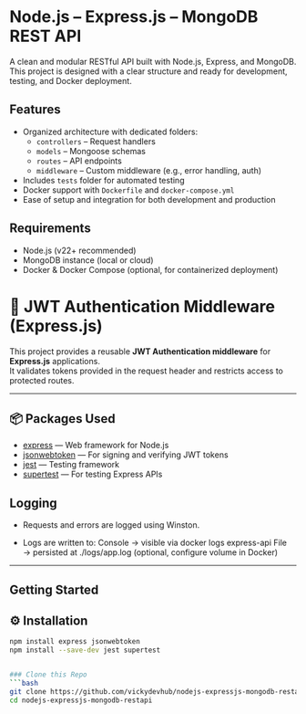 # Node.js – Express.js – MongoDB REST API

A clean and modular RESTful API built with Node.js, Express, and MongoDB. This project is designed with a clear structure and ready for development, testing, and Docker deployment.

## Features

- Organized architecture with dedicated folders:
  - `controllers` – Request handlers
  - `models` – Mongoose schemas
  - `routes` – API endpoints
  - `middleware` – Custom middleware (e.g., error handling, auth)
- Includes `tests` folder for automated testing
- Docker support with `Dockerfile` and `docker-compose.yml`
- Ease of setup and integration for both development and production

## Requirements

- Node.js (v22+ recommended)
- MongoDB instance (local or cloud)
- Docker & Docker Compose (optional, for containerized deployment)


# 🔐 JWT Authentication Middleware (Express.js)

This project provides a reusable **JWT Authentication middleware** for **Express.js** applications.  
It validates tokens provided in the request header and restricts access to protected routes.

---

## 📦 Packages Used

- [express](https://www.npmjs.com/package/express) — Web framework for Node.js  
- [jsonwebtoken](https://www.npmjs.com/package/jsonwebtoken) — For signing and verifying JWT tokens  
- [jest](https://www.npmjs.com/package/jest) — Testing framework  
- [supertest](https://www.npmjs.com/package/supertest) — For testing Express APIs  

## Logging

 - Requests and errors are logged using Winston.

 - Logs are written to:
  Console → visible via docker logs express-api
  File → persisted at ./logs/app.log (optional, configure volume in Docker)

---

## Getting Started


## ⚙️ Installation

```bash
npm install express jsonwebtoken
npm install --save-dev jest supertest


### Clone this Repo
```bash
git clone https://github.com/vickydevhub/nodejs-expressjs-mongodb-restapi.git
cd nodejs-expressjs-mongodb-restapi
